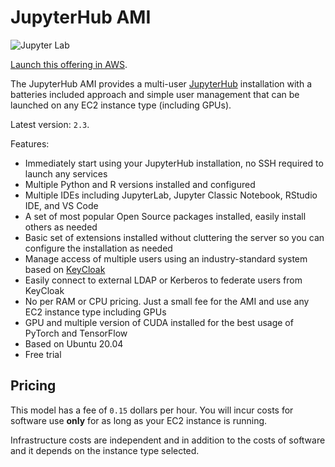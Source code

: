 # JupyterHub AMI

![Jupyter Lab](/assets/img/jupyterhub-ami/jupyter-lab.png)

[Launch this offering in AWS](https://aws.amazon.com/marketplace/pp/Daniel-Rodriguez-JupyterHub-multi-user-single-node/B07YSYZ2P6).

The JupyterHub AMI provides a multi-user [JupyterHub](https://jupyterhub.readthedocs.io/en/stable/)
installation with a batteries included approach and simple user management
that can be launched on any EC2 instance type (including GPUs).

Latest version: `2.3`.

Features:

- Immediately start using your JupyterHub installation, no SSH required to launch any services
- Multiple Python and R versions installed and configured
- Multiple IDEs including JupyterLab, Jupyter Classic Notebook, RStudio IDE, and VS Code
- A set of most popular Open Source packages installed, easily install others as needed
- Basic set of extensions installed without cluttering the server so you can configure the installation as needed
- Manage access of multiple users using an industry-standard system based on [KeyCloak](https://www.keycloak.org)
- Easily connect to external LDAP or Kerberos to federate users from KeyCloak
- No per RAM or CPU pricing. Just a small fee for the AMI and use any EC2 instance type including GPUs
- GPU and multiple version of CUDA installed for the best usage of PyTorch and TensorFlow
- Based on Ubuntu 20.04
- Free trial

## Pricing

This model has a fee of `0.15` dollars per hour.
You will incur costs for software use **only** for as long as your EC2 instance is running.

Infrastructure costs are independent and in addition to the costs of software
and it depends on the instance type selected.
